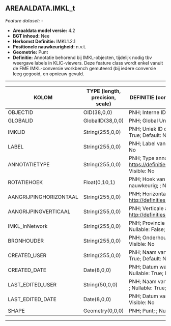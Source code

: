 ## AREAALDATA.IMKL_t

*Feature dataset: -*

* __Areaaldata model versie:__ 4.2
* __BGT inhoud:__ Nee
* __Herkomst Definitie:__ IMKL1.2.1
* __Positionele nauwkeurigheid:__ n.v.t.
* __Geometrie:__ Punt
* __Definitie:__ Annotatie behorend bij IMKL-objecten, tijdelijk nodig tbv weergave labels in KLIC-viewers. Deze feature class wordt enkel vanuit de FME IMKL-conversie workbench gemuteerd (bij iedere conversie leeg gegooid, en opnieuw gevuld.


***

|__KOLOM__                             |__TYPE (length, precision, scale)__          	          |__DEFINITIE__ (oorsprong; beschrijving; keuzelijst; nullable; default; zichtbaar in Areaalviewer)|
|------                          	|----          	        |-----    |
|OBJECTID                           |OID(38,0,0)            |PNH; Interne ID ArcGIS; ; Nullable: False; Default: None; Visible: Yes|
|GLOBALID                           |GlobalID(38,0,0)       |PNH; Global Unique Identifier; ; Nullable: False; Default: None; Visible: No|
|IMKLID                             |String(255,0,0)        |PNH; Uniek ID dat in de IMKL-conversie wordt gegenereerd per annotatiepoint; ; Nullable: True; Default: None; Visible: No|
|LABEL                              |String(255,0,0)        |PNH; Label van alle IMKL-objecten tbv annotatielaag; ; Nullable: True; Default: None; Visible: No|
|ANNOTATIETYPE                      |String(255,0,0)        |PNH; Type annotatie volgens IMKL1.2.1; ; Nullable: False; Default: https://definities.geostandaarden.nl/imkl2015/doc/waarde/AnnotatieTypeValue/annotatielabel; Visible: No|
|ROTATIEHOEK                        |Float(0,10,1)          |PNH; Hoek van het annotatiepunt tussen de -180 en +180 graden, met max 1 decimaal nauwkeurig; ; Nullable: False; Default: None; Visible: No|
|AANGRIJPINGHORIZONTAAL             |String(255,0,0)        |PNH; Horizontale afstand van de labeltekst tot het labelpoint; ; Nullable: False; Default: http://definities.geostandaarden.nl/imkl2015/id/waarde/LabelpositieValue/0.5; Visible: No|
|AANGRIJPINGVERTICAAL               |String(255,0,0)        |PNH; Verticale afstand van de labeltekst tot het labelpoint; ; Nullable: False; Default: http://definities.geostandaarden.nl/imkl2015/id/waarde/LabelpositieValue/0.5; Visible: No|
|IMKL_InNetwork                     |String(255,0,0)        |PNH; Provincie aanduiding voor het type net, VB: VRI of OVL; keuzelijst [IMKL_InNetwork](http://provincienh.github.io/Leveren_Geoinformatie/keuzelijsten/IMKL_InNetwork.md); Nullable: False; Default: None; Visible: No|
|BRONHOUDER                         |String(255,0,0)        |PNH; Onderhouder van het object; keuzelijst [ONDERHOUDER](http://provincienh.github.io/Leveren_Geoinformatie/keuzelijsten/ONDERHOUDER.md); Nullable: True; Default: None; Visible: No|
|CREATED_USER                       |String(255,0,0)        |PNH; Naam van gebruiker die de rij heeft aangemaakt, gegenereerd door ArcGIS; ; Nullable: True; Default: None; Visible: No|
|CREATED_DATE                       |Date(8,0,0)            |PNH; Datum waarop de rij aan de database is toegevoegd, gegenereerd door ArcGIS; ; Nullable: True; Default: None; Visible: No|
|LAST_EDITED_USER                   |String(50,0,0)         |PNH; Naam van gebruiker die de laatste mutatie heeft doorgevoerd, gegenereerd door ArcGIS; ; Nullable: True; Default: None; Visible: No|
|LAST_EDITED_DATE                   |Date(8,0,0)            |PNH; Datum van de laatste mutatie, gegenereerd door ArcGIS; ; Nullable: True; Default: None; Visible: No|
|SHAPE                              |Geometry(0,0,0)        |PNH; Punt; ; Nullable: True; Default: None; Visible: Yes|


***
